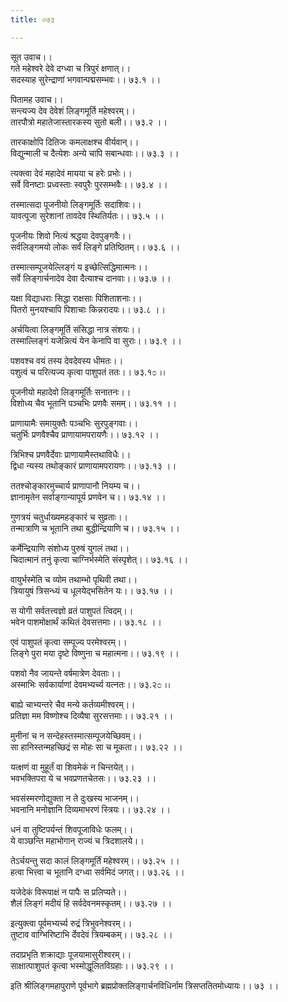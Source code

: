 ```yaml
---
title: ०७३

---
```

सूत उवाच।।  
गते महेश्वरे देवे दग्ध्वा च त्रिपुरं क्षणात्।।  
सदस्याह सुरेन्द्राणां भगवान्पद्मसम्भवः।। ७३.१ ।।  
  
पितामह उवाच।।  
सन्त्यज्य देव देवेशं लिङ्गमूर्ति महेश्वरम्।।  
तारपौत्रो महातेजास्तारकस्य सुतो बली।। ७३.२ ।।  
  
तारकाक्षोपि दितिजः कमलाक्षश्च वीर्यवान्।।  
विद्युन्माली च दैत्येशः अन्ये चापि सबान्धवाः।। ७३.३ ।।  
  
त्यक्त्वा देवं महादेवं मायया च हरेः प्रभोः।।  
सर्वे विनष्टाः प्रध्वस्ताः स्वपुरैः पुरसम्भवैः।। ७३.४ ।।  
  
तस्मात्सदा पूजनीयो लिङ्गमूर्तिः सदाशिवः।।  
यावत्पूजा सुरेशानां तावदेव स्थितिर्यतः।। ७३.५ ।।  
  
पूजनीयः शिवो नित्यं श्रद्धया देवपुङ्गवैः।।  
सर्वलिङ्गमयो लोकः सर्वं लिङ्गे प्रतिष्ठितम्।। ७३.६ ।।  
  
तस्मात्सम्पूजयेल्लिङ्गं य इच्छेत्सिद्धिमात्मनः।।  
सर्वे लिङ्गार्चनादेव देवा दैत्याश्च दानवाः।। ७३.७ ।।  
  
यक्षा विद्याधराः सिद्धा राक्षसाः पिशिताशनाः।।  
पितरो मुनयश्चापि पिशाचाः किन्नरादयः।। ७३.८ ।।  
  
अर्चयित्वा लिङ्गमूर्ति संसिद्धा नात्र संशयः।।  
तस्माल्लिङ्गं यजेन्नित्यं येन केनापि वा सुराः।। ७३.९ ।।  
  
पशवश्च वयं तस्य देवदेवस्य धीमतः।।  
पशुत्वं च परित्यज्य कृत्वा पाशुपतं ततः।। ७३.१೦ ।।  
  
पूजनीयो महादेवो लिङ्गमूर्तिः सनातनः।।  
विशोध्य चैव भूतानि पञ्चभिः प्रणवैः समम्।। ७३.११ ।।  
  
प्राणायामैः समायुक्तैः पञ्चभिः सुरपुङ्गवाः।।  
चतुर्भिः प्रणवैश्चैव प्राणायामपरायणैः।। ७३.१२ ।।  
  
त्रिभिश्च प्रणवैर्देवाः प्राणायामैस्तथाविधैः।।  
द्विधा न्यस्य तथोङ्कारं प्राणायामपरायणः।। ७३.१३ ।।  
  
ततश्चोङ्कारमुच्चार्य प्राणापानौ नियम्य च।।  
ज्ञानामृतेन सर्वाङ्गान्यापूर्य प्रणवेन च।। ७३.१४ ।।  
  
गुणत्रयं चतुर्धाख्यमहङ्कारं च सुव्रताः।।  
तन्मात्राणि च भूतानि तथा बुद्धीन्द्रियाणि च।। ७३.१५ ।।  
  
कर्मेन्द्रियाणि संशोध्य पुरुषं युगलं तथा।।  
चिदात्मानं तनुं कृत्वा चाग्निर्भस्मेति संस्पृशेत्।। ७३.१६ ।।  
  
वायुर्भस्मेति च व्योम तथाम्भो पृथिवी तथा।।  
त्रियायुषं त्रिसन्ध्यं च धूलयेद्भसितेन यः।। ७३.१७ ।।  
  
स योगी सर्वतत्त्वज्ञो व्रतं पाशुपतं त्विदम्।।  
भवेन पाशमोक्षार्थं कथितं देवसत्तमाः।। ७३.१८ ।।  
  
एवं पाशुपतं कृत्वा सम्पूज्य परमेश्वरम्।।  
लिङ्गे पुरा मया दृष्टे विष्णुना च महात्मना।। ७३.१९ ।।  
  
पशवो नैव जायन्ते वर्षमात्रेण देवताः।।  
अस्माभिः सर्वकार्याणां देवमभ्यर्च्य यत्नतः।। ७३.२೦ ।।  
  
बाह्ये चाभ्यन्तरे चैव मन्ये कर्तव्यमीश्वरम्।।  
प्रतिज्ञा मम विष्णोश्च दिव्यैषा सुरसत्तमाः।। ७३.२१ ।।  
  
मुनीनां च न सन्देहस्तस्मात्सम्पूजयेच्छिवम्।।  
सा हानिस्तन्महच्छिद्रं स मोहः सा च मूकता।। ७३.२२ ।।  
  
यत्क्षणं वा मुहूर्तं वा शिवमेकं न चिन्तयेत्।।  
भवभक्तिपरा ये च भवप्रणतचेतसः।। ७३.२३ ।।  
  
भवसंस्मरणोद्युक्ता न ते दुःखस्य भाजनम्।।  
भवनानि मनोज्ञानि दिव्यमाभरणं स्त्रियः।। ७३.२४ ।।  
  
धनं वा तुष्टिपर्यन्तं शिवपूजाविधेः फलम्।।  
ये वाञ्छन्ति महाभोगान् राज्यं च त्रिदशालये।।  
  
तेऽर्चयन्तु सदा कालं लिङ्गमूर्तिं महेश्वरम्।। ७३.२५ ।।  
हत्वा भित्त्वा च भूतानि दग्ध्वा सर्वमिदं जगत्।। ७३.२६ ।।  
  
यजेदेकं विरूपाक्षं न पापैः स प्रलिप्यते।।  
शैलं लिङ्गं मदीयं हि सर्वदेवनमस्कृतम्।। ७३.२७ ।।  
  
इत्युक्त्वा पूर्वमभ्यर्च्य रुद्रं त्रिभुवनेश्वरम्।।  
तुष्टाव वाग्भिरिष्टाभि र्देवदेवं त्रियम्बकम्।। ७३.२८ ।।  
  
तदाप्रभृति शक्राद्याः पूजयामासुरीश्वरम्।।  
साक्षात्पाशुपतं कृत्वा भस्मोद्धूलितविग्रहाः।। ७३.२९ ।।  
  
इति श्रीलिङ्गमहापुराणे पूर्वभागे ब्रह्मप्रोक्तलिङ्गार्चनविधिर्नाम त्रिसप्ततितमोध्यायः।। ७३ ।।